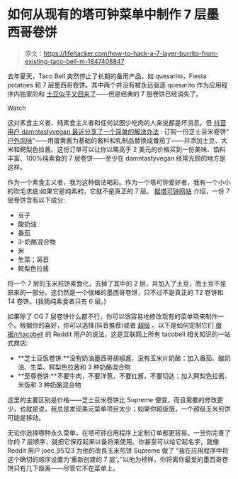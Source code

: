 # 如何从现有的塔可钟菜单中制作 7 层墨西哥卷饼

> 原文：<https://lifehacker.com/how-to-hack-a-7-layer-burrito-from-existing-taco-bell-m-1847408847>

去年夏天，Taco Bell 突然停止了长期的备用产品，如 quesarito，Fiesta potatoes 和 7 层墨西哥卷饼。其中两个并没有被永远驱逐 quesarito 作为应用程序内独家的和 [土豆似乎又回来了](https://lifehacker.com/learn-how-to-make-taco-bell-potatoes-because-they-will-1844608145)——但是经典的 7 层卷饼已经消失了。

Watch

这对素食主义者、纯素食主义者和任何试图少吃肉的人来说都是坏消息，但 [抖音用户 damntastyvegan 最近分享了一个简单的解决办法](https://www.tiktok.com/@damntastyvegan/video/6983011974292491526?is_from_webapp=v1&is_copy_url=1) : 订购一份芝士豆米卷饼" [户外风味](https://www.tacobell.com/blog/how-to-eat-fewer-calories)"——用蛋黄酱为基础的酱料和乳制品替换成番茄丁——并添加土豆、大米和鳄梨色拉酱。这份订单可以让你以略高于 2 美元的价格买到一份美味、馅料丰富、100%纯素食的 7 层卷饼——至少在 damntastyvegan 经常光顾的地方是这样。

作为一个素食主义者，我为这种做法喝彩。作为一个塔可钟爱好者，我有一个小小的吹毛求疵:如果它是纯素的，它就不是真正的 7 层。 [据塔可钟网站](https://www.tacobell.com/food/burritos/7-layer-burrito) 介绍，一份 7 层卷饼含有以下成分:

*   豆子
*   酸奶油
*   番茄
*   3-奶酪混合物
*   米
*   生菜；莴苣
*   鳄梨色拉酱

将一个 7 层的玉米煎饼素食化，去掉了其中的 2 层，并加入了土豆，而土豆不是原来的一部分。这仍然是一个很棒的墨西哥卷饼，只不过不是真正的 T2 卷饼和 T4 卷饼。(我猜纯素食者只有 6 层。)

如果除了 OG 7 层卷饼什么都不行，你可以很容易地修改现有的菜单项来制作一个。根据你的喜好，你可以选择(抖音推荐)或者 [超级](https://www.tacobell.com/food/burritos/burrito-supreme) 。以下是如何定制它们 [根据/r/tacobell](https://www.reddit.com/r/LivingMas/comments/imjqm5/hack_a_7_layer_burrito_now_that_its_gone/) 的 Reddit 用户的说法，这是互联网上所有 tacobell 相关知识的一站式商店:

*   **芝士豆饭卷饼:**没有奶油墨西哥胡椒酱，没有玉米片奶酪；加入番茄、酸奶油、生菜、鳄梨色拉酱和 3 种奶酪混合物
*   **至尊卷饼:**不要牛肉，不要洋葱，不要红酱，不要切达；加入鳄梨色拉酱、米饭和 3 种奶酪混合物

这里的主要区别是价格——芝士豆米卷饼比 Supreme 便宜，而且需要的修改更少。也就是说，我总是发现美元菜单项目太少；如果你超级饿，一个超级玉米煎饼可能是移动。

无论你选择哪种永久菜单，在塔可钟应用程序上定制订单都更容易。一旦你完善了你的 7 层顺序，就把它保存起来以备将来使用。你甚至可以给它起名字，就像 Reddit 用户 joec_95123 为他的改良玉米煎饼 Supreme 做了 “我在应用程序中将这个确切的顺序设置为‘重新创建的 7 层’。”以他为榜样，你将离你最爱的墨西哥卷饼只有几下距离——尽管它不在菜单上。